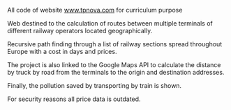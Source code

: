All code of website www.tpnova.com for curriculum purpose

Web destined to the calculation of routes between multiple terminals of different railway operators located geographically.

Recursive path finding through a list of railway sections spread throughout Europe with a cost in days and prices.

The project is also linked to the Google Maps API to calculate the distance by truck by road from the terminals to the origin and destination addresses.

Finally, the pollution saved by transporting by train is shown.

For security reasons all price data is outdated.
